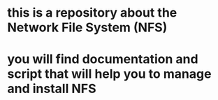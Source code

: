 # this is a repository about the Network File System (NFS)
# you will find documentation and script that will help you to manage and install NFS
